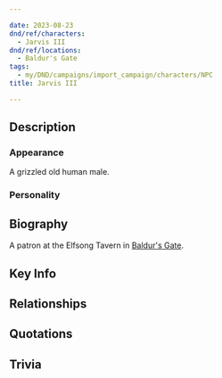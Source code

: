 ```yaml
---

date: 2023-08-23
dnd/ref/characters:
  - Jarvis III
dnd/ref/locations:
  - Baldur's Gate
tags:
  - my/DND/campaigns/import_campaign/characters/NPC
title: Jarvis III

---
```


## Description

### Appearance

A grizzled old human male.

### Personality

## Biography

A patron at the Elfsong Tavern in [Baldur's Gate](/dnd/locations/baldurs-gate).

## Key Info

## Relationships

## Quotations

## Trivia

